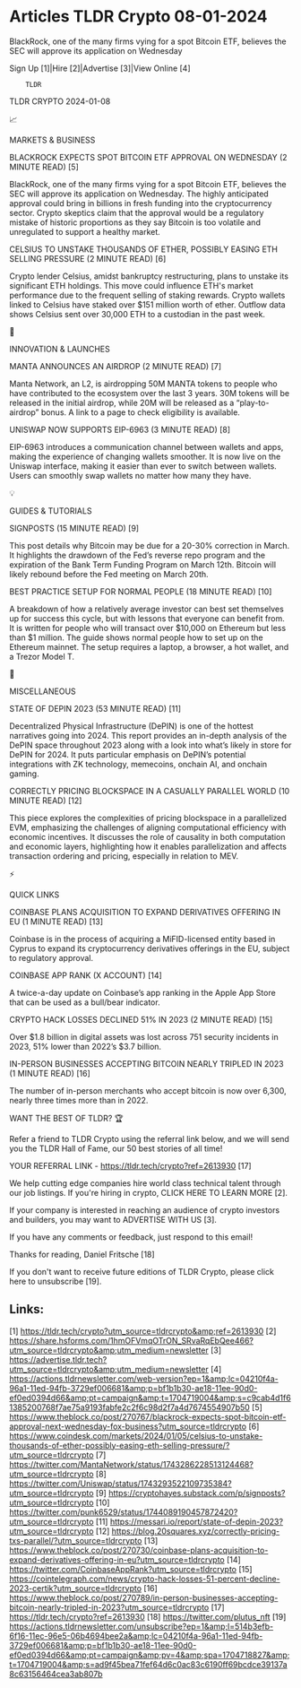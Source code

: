 # Articles TLDR Crypto 08-01-2024

BlackRock, one of the many firms vying for a spot Bitcoin ETF,
believes the SEC will approve its application on Wednesday  

Sign Up [1]|Hire [2]|Advertise [3]|View Online [4] 

		TLDR 

TLDR CRYPTO 2024-01-08

📈 

MARKETS & BUSINESS

 BLACKROCK EXPECTS SPOT BITCOIN ETF APPROVAL ON WEDNESDAY (2 MINUTE
READ) [5] 

 BlackRock, one of the many firms vying for a spot Bitcoin ETF,
believes the SEC will approve its application on Wednesday. The highly
anticipated approval could bring in billions in fresh funding into the
cryptocurrency sector. Crypto skeptics claim that the approval would
be a regulatory mistake of historic proportions as they say Bitcoin is
too volatile and unregulated to support a healthy market. 

 CELSIUS TO UNSTAKE THOUSANDS OF ETHER, POSSIBLY EASING ETH SELLING
PRESSURE (2 MINUTE READ) [6] 

 Crypto lender Celsius, amidst bankruptcy restructuring, plans to
unstake its significant ETH holdings. This move could influence ETH's
market performance due to the frequent selling of staking rewards.
Crypto wallets linked to Celsius have staked over $151 million worth
of ether. Outflow data shows Celsius sent over 30,000 ETH to a
custodian in the past week. 

🚀 

INNOVATION & LAUNCHES

 MANTA ANNOUNCES AN AIRDROP (2 MINUTE READ) [7] 

 Manta Network, an L2, is airdropping 50M MANTA tokens to people who
have contributed to the ecosystem over the last 3 years. 30M tokens
will be released in the initial airdrop, while 20M will be released as
a “play-to-airdrop” bonus. A link to a page to check eligibility
is available. 

 UNISWAP NOW SUPPORTS EIP-6963 (3 MINUTE READ) [8] 

 EIP-6963 introduces a communication channel between wallets and apps,
making the experience of changing wallets smoother. It is now live on
the Uniswap interface, making it easier than ever to switch between
wallets. Users can smoothly swap wallets no matter how many they have.


💡 

GUIDES & TUTORIALS

 SIGNPOSTS (15 MINUTE READ) [9] 

 This post details why Bitcoin may be due for a 20-30% correction in
March. It highlights the drawdown of the Fed’s reverse repo program
and the expiration of the Bank Term Funding Program on March 12th.
Bitcoin will likely rebound before the Fed meeting on March 20th. 

 BEST PRACTICE SETUP FOR NORMAL PEOPLE (18 MINUTE READ) [10] 

 A breakdown of how a relatively average investor can best set
themselves up for success this cycle, but with lessons that everyone
can benefit from. It is written for people who will transact over
$10,000 on Ethereum but less than $1 million. The guide shows normal
people how to set up on the Ethereum mainnet. The setup requires a
laptop, a browser, a hot wallet, and a Trezor Model T. 

🦄 

MISCELLANEOUS

 STATE OF DEPIN 2023 (53 MINUTE READ) [11] 

 Decentralized Physical Infrastructure (DePIN) is one of the hottest
narratives going into 2024. This report provides an in-depth analysis
of the DePIN space throughout 2023 along with a look into what’s
likely in store for DePIN for 2024. It puts particular emphasis on
DePIN’s potential integrations with ZK technology, memecoins,
onchain AI, and onchain gaming. 

 CORRECTLY PRICING BLOCKSPACE IN A CASUALLY PARALLEL WORLD (10 MINUTE
READ) [12] 

 This piece explores the complexities of pricing blockspace in a
parallelized EVM, emphasizing the challenges of aligning computational
efficiency with economic incentives. It discusses the role of
causality in both computation and economic layers, highlighting how it
enables parallelization and affects transaction ordering and pricing,
especially in relation to MEV. 

⚡ 

QUICK LINKS

 COINBASE PLANS ACQUISITION TO EXPAND DERIVATIVES OFFERING IN EU (1
MINUTE READ) [13] 

 Coinbase is in the process of acquiring a MiFID-licensed entity based
in Cyprus to expand its cryptocurrency derivatives offerings in the
EU, subject to regulatory approval. 

 COINBASE APP RANK (X ACCOUNT) [14] 

 A twice-a-day update on Coinbase’s app ranking in the Apple App
Store that can be used as a bull/bear indicator. 

 CRYPTO HACK LOSSES DECLINED 51% IN 2023 (2 MINUTE READ) [15] 

 Over $1.8 billion in digital assets was lost across 751 security
incidents in 2023, 51% lower than 2022’s $3.7 billion. 

 IN-PERSON BUSINESSES ACCEPTING BITCOIN NEARLY TRIPLED IN 2023 (1
MINUTE READ) [16] 

 The number of in-person merchants who accept bitcoin is now over
6,300, nearly three times more than in 2022. 

WANT THE BEST OF TLDR? 🏆

Refer a friend to TLDR Crypto using the referral link below, and we
will send you the TLDR Hall of Fame, our 50 best stories of all time!

YOUR REFERRAL LINK - https://tldr.tech/crypto?ref=2613930 [17]

 We help cutting edge companies hire world class technical talent
through our job listings. If you're hiring in crypto, CLICK HERE TO
LEARN MORE [2]. 

If your company is interested in reaching an audience of crypto
investors and builders, you may want to ADVERTISE WITH US [3]. 

If you have any comments or feedback, just respond to this email! 

Thanks for reading, 
Daniel Fritsche [18] 

If you don't want to receive future editions of TLDR Crypto,
please click here to unsubscribe [19]. 

 

Links:
------
[1] https://tldr.tech/crypto?utm_source=tldrcrypto&amp;ref=2613930
[2] https://share.hsforms.com/1hmOFVmqOTrON_SRvaRqEbQee466?utm_source=tldrcrypto&amp;utm_medium=newsletter
[3] https://advertise.tldr.tech?utm_source=tldrcrypto&amp;utm_medium=newsletter
[4] https://actions.tldrnewsletter.com/web-version?ep=1&amp;lc=04210f4a-96a1-11ed-94fb-3729ef006681&amp;p=bf1b1b30-ae18-11ee-90d0-ef0ed0394d66&amp;pt=campaign&amp;t=1704719004&amp;s=c9cab4d1f61385200768f7ae75a9193fabfe2c2f6c98d2f7a4d7674554907b50
[5] https://www.theblock.co/post/270767/blackrock-expects-spot-bitcoin-etf-approval-next-wednesday-fox-business?utm_source=tldrcrypto
[6] https://www.coindesk.com/markets/2024/01/05/celsius-to-unstake-thousands-of-ether-possibly-easing-eth-selling-pressure/?utm_source=tldrcrypto
[7] https://twitter.com/MantaNetwork/status/1743286228513124468?utm_source=tldrcrypto
[8] https://twitter.com/Uniswap/status/1743293522109735384?utm_source=tldrcrypto
[9] https://cryptohayes.substack.com/p/signposts?utm_source=tldrcrypto
[10] https://twitter.com/punk6529/status/1744089190457872420?utm_source=tldrcrypto
[11] https://messari.io/report/state-of-depin-2023?utm_source=tldrcrypto
[12] https://blog.20squares.xyz/correctly-pricing-txs-parallel/?utm_source=tldrcrypto
[13] https://www.theblock.co/post/270730/coinbase-plans-acquisition-to-expand-derivatives-offering-in-eu?utm_source=tldrcrypto
[14] https://twitter.com/CoinbaseAppRank?utm_source=tldrcrypto
[15] https://cointelegraph.com/news/crypto-hack-losses-51-percent-decline-2023-certik?utm_source=tldrcrypto
[16] https://www.theblock.co/post/270789/in-person-businesses-accepting-bitcoin-nearly-tripled-in-2023?utm_source=tldrcrypto
[17] https://tldr.tech/crypto?ref=2613930
[18] https://twitter.com/plutus_nft
[19] https://actions.tldrnewsletter.com/unsubscribe?ep=1&amp;l=514b3efb-6f16-11ec-96e5-06b4694bee2a&amp;lc=04210f4a-96a1-11ed-94fb-3729ef006681&amp;p=bf1b1b30-ae18-11ee-90d0-ef0ed0394d66&amp;pt=campaign&amp;pv=4&amp;spa=1704718827&amp;t=1704719004&amp;s=ad9f45bea71fef64d6c0ac83c6190ff69bcdce39137a8c63156464cea3ab807b